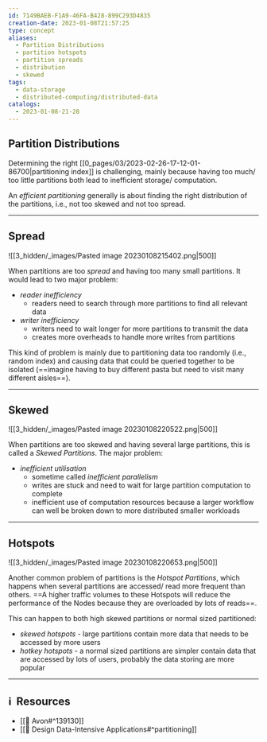 ```yaml
---
id: 7149BAEB-F1A9-46FA-B428-899C293D4835
creation-date: 2023-01-08T21:57:25
type: concept
aliases:
  - Partition Distributions
  - partition hotspots
  - partition spreads
  - distribution
  - skewed
tags:
  - data-storage
  - distributed-computing/distributed-data
catalogs:
  - 2023-01-08-21-28
---
```


## Partition Distributions

Determining the right [[0_pages/03/2023-02-26-17-12-01-86700|partitioning index]] is challenging, mainly because having too much/ too little partitions both lead to inefficient storage/ computation. 

An *efficient partitioning* generally is about finding the right distribution of the partitions, i.e., not too skewed and not too spread.

---
## Spread

![[3_hidden/_images/Pasted image 20230108215402.png|500]]

When partitions are too *spread* and having too many small partitions. It would lead to two major problem: 
- *reader inefficiency* 
	- readers need to search through more partitions to find all relevant data 
- *writer inefficiency* 
	- writers need to wait longer for more partitions to transmit the data
	- creates more overheads to handle more writes from partitions

This kind of problem is mainly due to partitioning data too randomly (i.e., random index) and causing data that could be queried together to be isolated (==imagine having to buy different pasta but need to visit many different aisles==).

---
## Skewed

![[3_hidden/_images/Pasted image 20230108220522.png|500]]

When partitions are too skewed and having several large partitions, this is called a *Skewed Partitions*. The major problem: 
- *inefficient utilisation* 
	- sometime called *inefficient parallelism*
	- writes are stuck and need to wait for large partition computation to complete
	- inefficient use of computation resources because a larger workflow can well be broken down to more distributed smaller workloads

---
## Hotspots

![[3_hidden/_images/Pasted image 20230108220653.png|500]]

Another common problem of partitions is the *Hotspot Partitions*, which happens when several partitions are accessed/ read more frequent than others. ==A higher traffic volumes to these Hotspots will reduce the performance of the Nodes because they are overloaded by lots of reads==. 

This can happen to both high skewed partitions or normal sized partitioned:
- *skewed hotspots* - large partitions contain more data that needs to be accessed by more users
- *hotkey hotspots* - a normal sized partitions are simpler contain data that are accessed by lots of users, probably the data storing are more popular

---
## ℹ️  Resources
- [[📒 Avon#^139130]]
- [[📕 Design Data-Intensive Applications#^partitioning]]